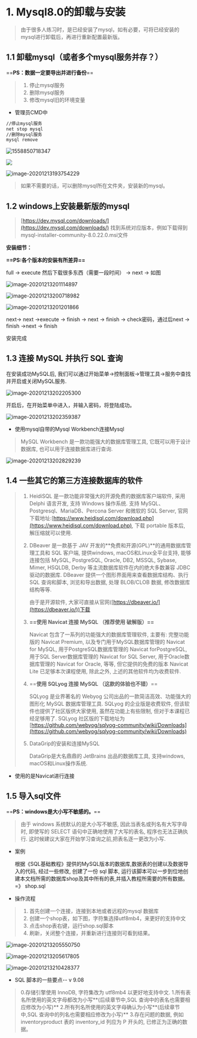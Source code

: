 # 1. Mysql8.0的卸载与安装

> 由于很多人练习时，是已经安装了mysql，如有必要，可将已经安装的mysql进行卸载后，再进行重新配置最新版。

## 1.1 卸载mysql（或者多个mysql服务并存？）

==**PS：数据一定要导出并进行备份**==

> 1. 停止mysql服务
> 2. 删除mysql服务
> 3. 修改mysql旧的环境变量

- 管理员CMD中

```bash
//停止mysql服务
net stop mysql
//删除mysql服务
mysql remove
```

![1558850718347](https://cdn.jsdelivr.net/gh/lizhangjie316/img/2020/20210118205846.png)

![](https://cdn.jsdelivr.net/gh/lizhangjie316/img/2020/20201213193507.png)

![image-20201213193754229](https://cdn.jsdelivr.net/gh/lizhangjie316/img/2020/20201213193754.png)

> 如果不需要的话，可以删除mysql所在文件夹，安装新的mysql。

## 1.2 windows上安装最新版的mysql

> [https://dev.mysql.com/downloads/](https://dev.mysql.com/downloads/) 找到系统对应版本，例如下载得到 mysql-installer-community-8.0.22.0.msi文件

**安装细节：**

**==PS:各个版本的安装有所差异==**

full -> execute 然后下载很多东西（需要一段时间） ->  next ->  如图

![image-20201213201114897](https://cdn.jsdelivr.net/gh/lizhangjie316/img/2020/20201213201115.png)

![image-20201213200718982](https://cdn.jsdelivr.net/gh/lizhangjie316/img/2020/20201213200719.png)

![image-20201213201201866](https://cdn.jsdelivr.net/gh/lizhangjie316/img/2020/20201213201202.png)

next-> next ->execute  -> finish -> next -> finish -> check密码，通过后next -> finish ->next -> finish

安装完成

## 1.3 连接 MySQL 并执行 SQL 查询

在安装成功MySQL后, 我们可以通过开始菜单->控制面板->管理工具->服务中查找并开启或关闭MySQL服务.

![image-20201213202205300](https://cdn.jsdelivr.net/gh/lizhangjie316/img/2020/20201213202205.png)

开启后，在开始菜单中进入，并输入密码，将登陆成功。

![image-20201213202359387](https://cdn.jsdelivr.net/gh/lizhangjie316/img/2020/20201213202359.png)

- 使用mysql自带的Mysql Workbench连接Mysql

> MySQL Workbench 是一款功能强大的数据库管理工具, 它既可以用于设计数据库, 也可以用于连接数据库进行查询.

![image-20201213202829239](https://cdn.jsdelivr.net/gh/lizhangjie316/img/2020/20201213202829.png)

## 1.4 一些其它的第三方连接数据库的软件

> 1. HeidiSQL 是一款功能非常强大的开源免费的数据库客户端软件, 采用 Delphi 语言开发, 支持 Windows 操作系统. 支持 MySQL、Postgresql、MariaDB、Percona Server 和微软的 SQL Server, 官网下载地址:[https://www.heidisql.com/download.php](https://www.heidisql.com/download.php), 下载 portable 版本后, 解压缩就可以使用.
>
> 2. DBeaver 是一款基于 JAV 开发的**免费和开源(GPL)**的通用数据库管理工具和 SQL 客户端, 提供windows, macOS和Linux全平台支持, 能够连接包括 MySQL, PostgreSQL, Oracle, DB2, MSSQL, Sybase, Mimer, HSQLDB, Derby 等主流数据库软件在内的绝大多数兼容 JDBC 驱动的数据库. DBeaver 提供一个图形界面用来查看数据库结构、执行 SQL 查询和脚本, 浏览和导出数据, 处理 BLOB/CLOB 数据, 修改数据库结构等等.
>
>    由于是开源软件, 大家可直接从官网([https://dbeaver.io/](https://dbeaver.io/))下载
>
> 3. **==使用 Navicat 连接 MySQL  （推荐使用  破解版）==**
>
>    Navicat 包含了一系列的功能强大的数据库管理软件, 主要有: 完整功能版的 Navicat Premium, 以及专门用于MySQL数据库管理的 Navicat for MySQL, 用于PostgreSQL数据库管理的 Navicat forPostgreSQL, 用于SQL Server数据库管理的 Navicat for SQL Server, 用于Oracle数据库管理的 Navicat for Oracle, 等等, 但它提供的免费的版本 Navicat Lite 已足够本次课程使用, 除此之外, 上述的其他软件均为收费软件.
>
> 4. ==**使用 SQLyog 连接 MySQL  （这款的体验也不错）**==
>
>    SQLyog 是业界著名的 Webyog 公司出品的一款简洁高效、功能强大的图形化 MySQL 数据库管理工具. SQLyog 的企业版是收费软件, 但该软件也提供了社区版供大家使用, 虽然在功能上有些限制, 但对于本课程已经足够用了. SQLyog 社区版的下载地址为[https://github.com/webyog/sqlyog-community/wiki/Downloads](https://github.com/webyog/sqlyog-community/wiki/Downloads)
>
> 5. DataGrip的安装和连接MySQL
>
>    DataGrip是大名鼎鼎的 JetBrains 出品的数据库工具, 支持windows, macOS和Linux操作系统.

- 使用的是Navicat进行连接

## 1.5 导入sql文件

==**PS：windows是大小写不敏感的。**==

>由于 windows 系统默认的是大小写不敏感, 因此当表名或列名有大写字母时, 即使写的 SELECT 语句中正确地使用了大写的表名, 程序也无法正确执行. 这时候建议大家在开始学习查询之前,把表名逐一更改为小写.

- 案例

  根据《SQL基础教程》提供的MySQL版本的数据库,数据表的创建以及数据导入的代码, 经过一些修改, 创建了一份 sql 脚本, 运行该脚本可以一步到位地创建本文档所需的数据库shop及其中所有的表,并插入教程所需要的所有数据。=》 shop.sql

- 操作流程

> 1. 首先创建一个连接，连接到本地或者远程的mysql 数据库
> 2. 创建一个shop表，如下图，字符集选择utf8mb4，来更好的支持中文
> 3. 点击shop表右键，运行shop.sql脚本
> 4. 刷新，关闭整个连接，并重新进行连接则可看到结果。

![image-20201213205550750](https://cdn.jsdelivr.net/gh/lizhangjie316/img/2020/20201213205550.png)

![image-20201213205617805](https://cdn.jsdelivr.net/gh/lizhangjie316/img/2020/20201213205617.png)

![image-20201213210428377](https://cdn.jsdelivr.net/gh/lizhangjie316/img/2020/20201213210428.png)

- SQL 脚本的一些要点-- v 9.08

>0.存储引擎使用 InnoDB, 字符集改为 utf8mb4 以更好地支持中文.
>1.所有表名所使用的英文字母都改为小写**(后续章节中,SQL 查询中的表名也需要相应修改为小写)**
>2.所有列名所使用的英文字母确认为小写**(后续章节中,SQL 查询中的列名也需要相应修改为小写)**
>3.存在问题的数据, 例如 inventoryproduct 表的 inventory_id 列应为 P 开头的, 已修正为正确的数据。

